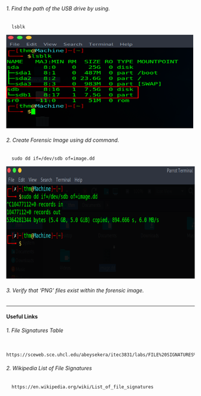 ###### 1. Find the path of the USB drive by using.
      lsblk
<img src="1.lsblk.png" alt="Image Alt Text" width="500" height="250">

###### 2. Create Forensic Image using dd command.
      sudo dd if=/dev/sdb of=image.dd
<img src="2.image.png" alt="Image Alt Text" width="600" height="300">

###### 3. Verify that ‘PNG’ files exist within the forensic image.


-----
#### Useful Links
###### 1. File Signatures Table
      https://sceweb.sce.uhcl.edu/abeysekera/itec3831/labs/FILE%20SIGNATURES%20TABLE.pdf

###### 2. Wikipedia List of File Signatures
      https://en.wikipedia.org/wiki/List_of_file_signatures
<!-- ![lsblk](1.lsblk.png) -->
